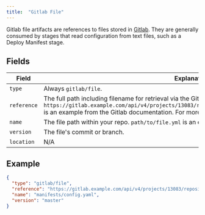 ```yaml
---
title:  "Gitlab File"
---
```


Gitlab file artifacts are references to files stored in
[Gitlab](https://gitlab.com). They are generally consumed
by stages that read configuration from text files, such as a Deploy Manifest
stage.

## Fields

| Field | Explanation |
|-|-----------|
| `type` | Always `gitlab/file`. |
| `reference` |  The full path including filename for retrieval via the Gitlab API. `https://gitlab.example.com/api/v4/projects/13083/repository/files/manifests%2Fconfig%2Eyaml/raw` is an example from the Gitlab documentation. For more info, see the documentation [here](https://docs.gitlab.com/ee/api/repository_files.html#get-raw-file-from-repository).
| `name` | The file path within your repo. `path/to/file.yml` is an example. |
| `version` | The file's commit or branch. |
| `location` | N/A |

## Example

```json
{
  "type": "gitlab/file",
  "reference": "https://gitlab.example.com/api/v4/projects/13083/repository/files/manifests%2Fconfig%2Eyaml/raw",
  "name": "manifests/config.yaml",
  "version": "master"
}
```
